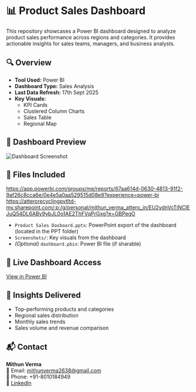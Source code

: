 # 📊 Product Sales Dashboard

This repository showcases a Power BI dashboard designed to analyze product sales performance across regions and categories. It provides actionable insights for sales teams, managers, and business analysts.

## 🔍 Overview

- **Tool Used:** Power BI
- **Dashboard Type:** Sales Analysis
- **Last Data Refresh:** 17th Sept 2025
- **Key Visuals:**
  - KPI Cards
  - Clustered Column Charts
  - Sales Table
  - Regional Map

## 📸 Dashboard Preview

![Dashboard Screenshot](Screenshots/sales_overview.png)

## 📁 Files Included
https://app.powerbi.com/groups/me/reports/67aa614d-0630-4813-91f2-9af26c8cca6e/0e4e5a0aa529515d08e9?experience=power-bi
https://atterorecyclingpvtltd-my.sharepoint.com/:p:/g/personal/mithun_verma_attero_in/EU2ydnVcTiNClEJuQ54DL6ABy9ybJL0o1AE2ThFVqPrGxg?e=GBPegO

- `Product Sales Dasboard.pptx`: PowerPoint export of the dashboard (located in the PPT folder)
- `Screenshots/`: Key visuals from the dashboard
- *(Optional)* `dashboard.pbix`: Power BI file (if sharable)

## 🔗 Live Dashboard Access

[View in Power BI](https://app.powerbi.com/groups/me/reports/67aa614d-0630-4813-91f2-9af26c8cca6e?pbi_source=PowerPoint)

## 🧠 Insights Delivered

- Top-performing products and categories
- Regional sales distribution
- Monthly sales trends
- Sales volume and revenue comparison

## 📬 Contact

**Mithun Verma**  
📧 Email: mithunverma2638@gmail.com  
📱 Phone: +91-8010184949  
🔗 [LinkedIn](https://www.linkedin.com/in/mithun-verma-526339209)
